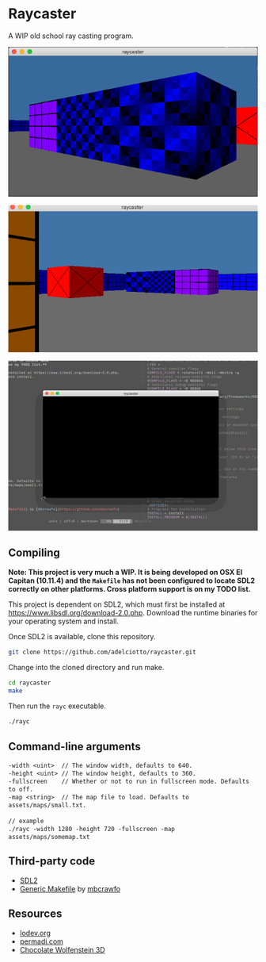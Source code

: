 # Raycaster

A WIP old school ray casting program.

![preview](res/previews/preview.png)

![preview-gif](res/previews/rayc.gif)

![preview-resize](res/previews/rayc_resize.gif)

## Compiling

**Note: This project is very much a WIP. It is being developed on OSX El
Capitan (10.11.4) and the `Makefile` has not been configured to locate SDL2
correctly on other platforms. Cross platform support is on my TODO list.**

This project is dependent on SDL2, which must first be installed at https://www.libsdl.org/download-2.0.php. 
Download the runtime binaries for your operating system and install. 

Once SDL2 is available, clone this repository.

```sh
git clone https://github.com/adelciotto/raycaster.git
```

Change into the cloned directory and run make.

```sh
cd raycaster
make
```

Then run the `rayc` executable.

```sh
./rayc
```

## Command-line arguments

```
-width <uint>  // The window width, defaults to 640.
-height <uint> // The window height, defaults to 360.
-fullscreen    // Whether or not to run in fullscreen mode. Defaults to off.
-map <string>  // The map file to load. Defaults to assets/maps/small.txt.

// example
./rayc -width 1280 -height 720 -fullscreen -map assets/maps/somemap.txt
```

## Third-party code

- [SDL2](https://www.libsdl.org/download-2.0.php)
- [Generic Makefile](https://github.com/mbcrawfo/GenericMakefile) by [mbcrawfo](https://github.com/mbcrawfo)

## Resources

- [lodev.org](http://lodev.org/cgtutor/raycasting.html)
- [permadi.com](http://permadi.com/1996/05/ray-casting-tutorial-table-of-contents/)
- [Chocolate Wolfenstein 3D](https://github.com/fabiensanglard/Chocolate-Wolfenstein-3D)
